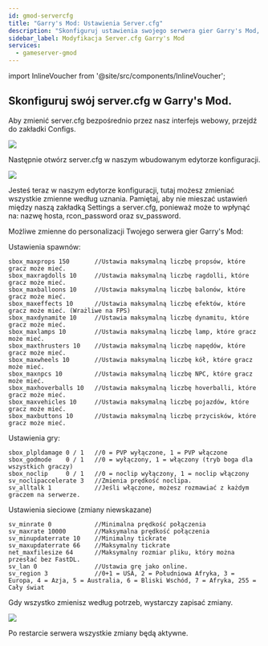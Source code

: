 ```yaml
---
id: gmod-servercfg
title: "Garry's Mod: Ustawienia Server.cfg"
description: "Skonfiguruj ustawienia swojego serwera gier Garry's Mod, aby dostosować rozgrywkę i limity spawnów dla zoptymalizowanego doświadczenia → Dowiedz się więcej już teraz"
sidebar_label: Modyfikacja Server.cfg Garry's Mod
services:
  - gameserver-gmod
---
```


import InlineVoucher from '@site/src/components/InlineVoucher';

<InlineVoucher />

## Skonfiguruj swój server.cfg w Garry's Mod.

Aby zmienić server.cfg bezpośrednio przez nasz interfejs webowy, przejdź do zakładki Configs.

![](https://screensaver01.zap-hosting.com/index.php/s/TNFHX38G5PNpqac/preview)

Następnie otwórz server.cfg w naszym wbudowanym edytorze konfiguracji.

![](https://screensaver01.zap-hosting.com/index.php/s/Pro5QoBBKSQCTdF/preview)

Jesteś teraz w naszym edytorze konfiguracji, tutaj możesz zmieniać wszystkie zmienne według uznania. Pamiętaj, aby nie mieszać ustawień między naszą zakładką Settings a server.cfg, ponieważ może to wpłynąć na: nazwę hosta, rcon_password oraz sv_password.

Możliwe zmienne do personalizacji Twojego serwera gier Garry's Mod:

Ustawienia spawnów:
```
sbox_maxprops 150		//Ustawia maksymalną liczbę propsów, które gracz może mieć.
sbox_maxragdolls 10		//Ustawia maksymalną liczbę ragdolli, które gracz może mieć.
sbox_maxballoons 10		//Ustawia maksymalną liczbę balonów, które gracz może mieć.
sbox_maxeffects 10		//Ustawia maksymalną liczbę efektów, które gracz może mieć. (Wrażliwe na FPS)
sbox_maxdynamite 10		//Ustawia maksymalną liczbę dynamitu, które gracz może mieć.
sbox_maxlamps 10		//Ustawia maksymalną liczbę lamp, które gracz może mieć.
sbox_maxthrusters 10	//Ustawia maksymalną liczbę napędów, które gracz może mieć.
sbox_maxwheels 10		//Ustawia maksymalną liczbę kół, które gracz może mieć.
sbox_maxnpcs 10			//Ustawia maksymalną liczbę NPC, które gracz może mieć.
sbox_maxhoverballs 10	//Ustawia maksymalną liczbę hoverballi, które gracz może mieć.
sbox_maxvehicles 10		//Ustawia maksymalną liczbę pojazdów, które gracz może mieć.
sbox_maxbuttons 10		//Ustawia maksymalną liczbę przycisków, które gracz może mieć.
```

Ustawienia gry:
```
sbox_plpldamage 0 / 1	//0 = PVP wyłączone, 1 = PVP włączone
sbox_godmode	0 / 1	//0 = wyłączony, 1 = włączony (tryb boga dla wszystkich graczy)
sbox_noclip		0 / 1	//0 = noclip wyłączony, 1 = noclip włączony
sv_noclipaccelerate 3	//Zmienia prędkość noclipa.
sv_alltalk 1			//Jeśli włączone, możesz rozmawiać z każdym graczem na serwerze.
```

Ustawienia sieciowe (zmiany niewskazane)
```
sv_minrate 0			//Minimalna prędkość połączenia
sv_maxrate 10000		//Maksymalna prędkość połączenia
sv_minupdaterrate 10	//Minimalny tickrate
sv_maxupdaterrate 66	//Maksymalny tickrate
net_maxfilesize	64		//Maksymalny rozmiar pliku, który można przesłać bez FastDL.
sv_lan 0				//Ustawia grę jako online.
sv_region 3				//0+1 = USA, 2 = Południowa Afryka, 3 = Europa, 4 = Azja, 5 = Australia, 6 = Bliski Wschód, 7 = Afryka, 255 = Cały świat
```

Gdy wszystko zmienisz według potrzeb, wystarczy zapisać zmiany.

![](https://screensaver01.zap-hosting.com/index.php/s/zpaddQA5EXfSRM3/preview)

Po restarcie serwera wszystkie zmiany będą aktywne.

<InlineVoucher />